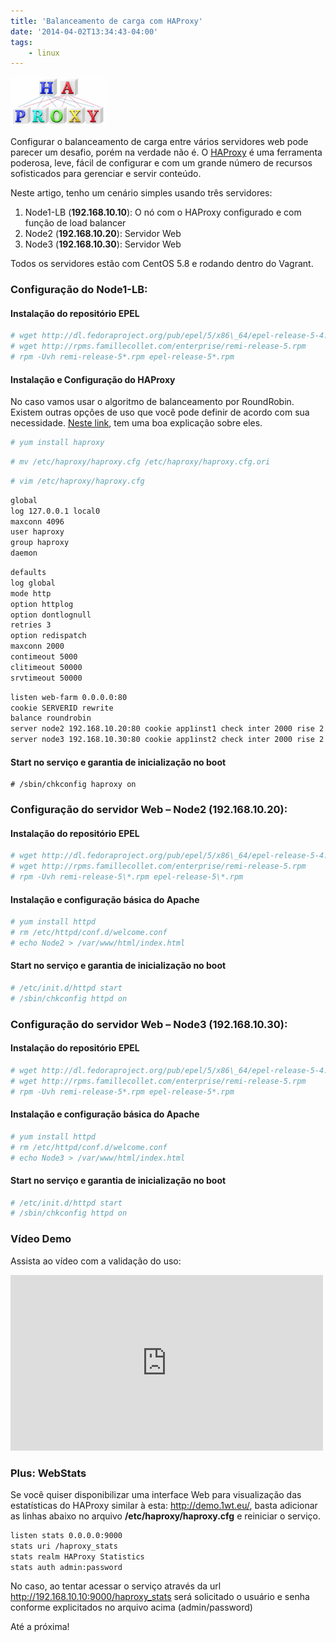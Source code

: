 ```yaml
---
title: 'Balanceamento de carga com HAProxy'
date: '2014-04-02T13:34:43-04:00'
tags:
    - linux
---
```


![haproxy](/media/haproxy1.png)

Configurar o balanceamento de carga entre vários servidores web pode parecer um desafio, porém na verdade não é. O [HAProxy](http://haproxy.1wt.eu/ "HAProxy") é uma ferramenta poderosa, leve, fácil de configurar e com um grande número de recursos sofisticados para gerenciar e servir conteúdo.

Neste artigo, tenho um cenário simples usando três servidores:

1. Node1-LB (**192.168.10.10**): O nó com o HAProxy configurado e com função de load balancer
2. Node2 (**192.168.10.20**): Servidor Web
3. Node3 (**192.168.10.30**): Servidor Web

Todos os servidores estão com CentOS 5.8 e rodando dentro do Vagrant.

### Configuração do Node1-LB:

#### Instalação do repositório EPEL

```bash
# wget http://dl.fedoraproject.org/pub/epel/5/x86\_64/epel-release-5-4.noarch.rpm  
# wget http://rpms.famillecollet.com/enterprise/remi-release-5.rpm  
# rpm -Uvh remi-release-5*.rpm epel-release-5*.rpm
```

#### Instalação e Configuração do HAProxy

No caso vamos usar o algoritmo de balanceamento por RoundRobin. Existem outras opções de uso que você pode definir de acordo com sua necessidade. [Neste link](http://wiki.joyent.com/wiki/display/jpc2/Load+Balancing+with+HAproxy), tem uma boa explicação sobre eles.

```bash
# yum install haproxy
```

```bash
# mv /etc/haproxy/haproxy.cfg /etc/haproxy/haproxy.cfg.ori
```

```bash
# vim /etc/haproxy/haproxy.cfg
```

```bash
global  
log 127.0.0.1 local0  
maxconn 4096  
user haproxy  
group haproxy  
daemon
```

```bash
defaults  
log global  
mode http  
option httplog  
option dontlognull  
retries 3  
option redispatch  
maxconn 2000  
contimeout 5000  
clitimeout 50000  
srvtimeout 50000
```

```bash
listen web-farm 0.0.0.0:80  
cookie SERVERID rewrite  
balance roundrobin  
server node2 192.168.10.20:80 cookie app1inst1 check inter 2000 rise 2 fall 5  
server node3 192.168.10.30:80 cookie app1inst2 check inter 2000 rise 2 fall 5
```

#### Start no serviço e garantia de inicialização no boot

```bash]# /etc/init.d/haproxy start  
# /sbin/chkconfig haproxy on
```

### Configuração do servidor Web – Node2 (192.168.10.20):

#### Instalação do repositório EPEL

```bash
# wget http://dl.fedoraproject.org/pub/epel/5/x86\_64/epel-release-5-4.noarch.rpm  
# wget http://rpms.famillecollet.com/enterprise/remi-release-5.rpm  
# rpm -Uvh remi-release-5\*.rpm epel-release-5\*.rpm
```

#### Instalação e configuração básica do Apache

```bash
# yum install httpd  
# rm /etc/httpd/conf.d/welcome.conf  
# echo Node2 > /var/www/html/index.html
```

#### Start no serviço e garantia de inicialização no boot

```bash
# /etc/init.d/httpd start  
# /sbin/chkconfig httpd on
```

### Configuração do servidor Web – Node3 (192.168.10.30):

#### Instalação do repositório EPEL

```bash
# wget http://dl.fedoraproject.org/pub/epel/5/x86\_64/epel-release-5-4.noarch.rpm  
# wget http://rpms.famillecollet.com/enterprise/remi-release-5.rpm  
# rpm -Uvh remi-release-5*.rpm epel-release-5*.rpm
```

#### Instalação e configuração básica do Apache

```bash
# yum install httpd  
# rm /etc/httpd/conf.d/welcome.conf  
# echo Node3 > /var/www/html/index.html
```

#### Start no serviço e garantia de inicialização no boot

```bash
# /etc/init.d/httpd start  
# /sbin/chkconfig httpd on
```

### Vídeo Demo 

Assista ao vídeo com a validação do uso:

<iframe allow="autoplay; encrypted-media" allowfullscreen="" frameborder="0" height="281" loading="lazy" src="https://www.youtube.com/embed/jXbZ_C00Jvc?feature=oembed" width="500"></iframe>

### Plus: WebStats

Se você quiser disponibilizar uma interface Web para visualização das estatísticas do HAProxy similar à esta: <http://demo.1wt.eu/>, basta adicionar as linhas abaixo no arquivo **/etc/haproxy/haproxy.cfg** e reiniciar o serviço.

```bash
listen stats 0.0.0.0:9000  
stats uri /haproxy_stats  
stats realm HAProxy Statistics  
stats auth admin:password
```

No caso, ao tentar acessar o serviço através da url http://192.168.10.10:9000/haproxy_stats será solicitado o usuário e senha conforme explicitados no arquivo acima (admin/password)

Até a próxima!
